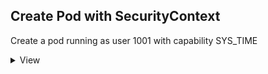 ## Create Pod with SecurityContext
Create a pod running as user 1001 with capability SYS_TIME
<details>
  <summary>View</summary>
  
  ```
apiVersion: v1
kind: Pod
metadata:
  name: example
spec:
  containers:
  - name: worker
    image: nginx
    securityContext:
      runAsUser: 1001
      capabilities:
        add: ['SYS_TIME']
```
</details>

